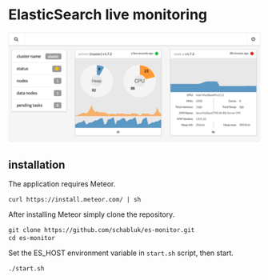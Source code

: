 # ElasticSearch live monitoring

![](https://raw.githubusercontent.com/schabluk/es-monitor/master/public/img/monitor.png)

## installation

The application requires Meteor.

```
curl https://install.meteor.com/ | sh
```

After installing Meteor simply clone the repository.

```
git clone https://github.com/schabluk/es-monitor.git
cd es-monitor
```

Set the ES_HOST environment variable in `start.sh` script, then start.

```
./start.sh
```
